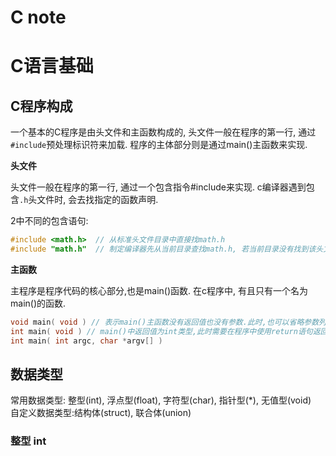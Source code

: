 C note
=======

# C语言基础

## C程序构成
一个基本的C程序是由头文件和主函数构成的, 头文件一般在程序的第一行, 通过`#include`预处理标识符来加载. 程序的主体部分则是通过main()主函数来实现.


__头文件__

头文件一般在程序的第一行, 通过一个包含指令#include来实现. c编译器遇到包含`.h`头文件时, 会去找指定的函数声明.

2中不同的包含语句: 

```c
#include <math.h>  // 从标准头文件目录中直接找math.h
#include "math.h"  // 制定编译器先从当前目录查找math.h, 若当前目录没有找到该头文件,再从标准头文件目录中找起
```


__主函数__

主程序是程序代码的核心部分,也是main()函数. 在c程序中, 有且只有一个名为main()的函数. 

```c
void main( void ) // 表示main()主函数没有返回值也没有参数.此时,也可以省略参数列表中的void
int main( void ) // main()中返回值为int类型,此时需要在程序中使用return语句返回一个整型值. 这种形式同样不接受参数, 也可以省略参数列表中的void
int main( int argc, char *argv[] )
```



###  


## 数据类型
常用数据类型: 整型(int), 浮点型(float), 字符型(char), 指针型(*), 无值型(void)  
自定义数据类型:结构体(struct), 联合体(union)  

### 整型 int

### 